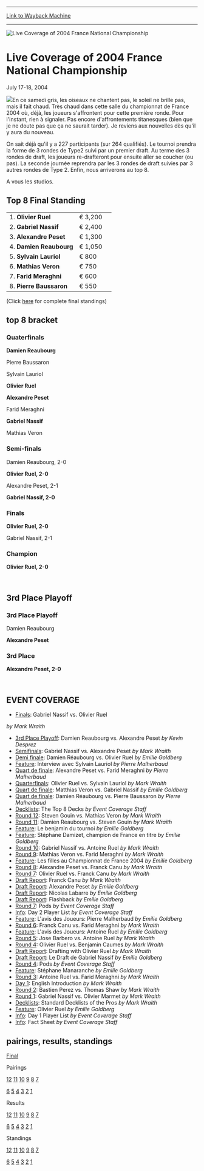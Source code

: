 
---
[Link to Wayback Machine](https://web.archive.org/web/20161101221843/http://magic.wizards.com/en/events/coverage/franat04)

[_metadata_:generator]:- "Drupal 7 (http://drupal.org)"
[_metadata_:node]:- "530826"
[_metadata_:source]:- "div-block-system-main"
[_metadata_:title]:- "Live Coverage of 2004 France National Championship"
[_metadata_:wayback_capture_timestamp]:- "2016-11-01 22:18:43"
[_metadata_:wayback_raw_url]:- "https://web.archive.org/web/20161101221843id_/http://magic.wizards.com/en/events/coverage/franat04"
[_metadata_:wayback_url]:- "http://magic.wizards.com/en/events/coverage/franat04"
---







![Live Coverage of 2004 France National Championship](https://media.magic.wizards.com/images/banner/large_1_4.jpg)





Live Coverage of 2004 France National Championship
==================================================




July 17-18, 2004











![](https://media.magic.wizards.com/image_legacy_migration/sideboard/images/frnat04/win.jpg)En ce samedi gris, les oiseaux ne chantent pas, le soleil ne brille pas, mais il fait chaud. Très chaud dans cette salle du championnat de France 2004 où, déjà, les joueurs s'affrontent pour cette première ronde. Pour l'instant, rien à signaler. Pas encore d'affrontements titanesques (bien que je ne doute pas que ça ne saurait tarder). Je reviens aux nouvelles dès qu'il y aura du nouveau.


On sait déjà qu'il y a 227 participants (sur 264 qualifiés). Le tournoi prendra la forme de 3 rondes de Type2 suivi par un premier draft. Au terme des 3 rondes de draft, les joueurs re-drafteront pour ensuite aller se coucher (ou pas). La seconde journée reprendra par les 3 rondes de draft suivies par 3 autres rondes de Type 2. Enfin, nous arriverons au top 8.


A vous les studios.




Top 8 Final Standing
--------------------




|  |  |  |
| --- | --- | --- |
| 1. **Olivier Ruel** | € 3,200 |
| 2. **Gabriel Nassif** | € 2,400 |
| 3. **Alexandre Peset** | € 1,300 |
| 4. **Damien Reaubourg** | € 1,050 |
| 5. **Sylvain Lauriol** | € 800 |
| 6. **Mathias Veron** | € 750 |
| 7. **Farid Meraghni** | € 600 |
| 8. **Pierre Baussaron** | € 550 |


(Click [here](/en/articles/archive/event-coverage/live-coverage-2004-france-nationals-2004-07-18-41) for complete final standings)



top 8 bracket
-------------





### Quaterfinals





**Damien Reaubourg**




Pierre Baussaron






Sylvain Lauriol




**Olivier Ruel**






**Alexandre Peset**




Farid Meraghni






**Gabriel Nassif**




Mathias Veron







### Semi-finals





Damien Reaubourg, 2-0




**Olivier Ruel, 2-0**






Alexandre Peset, 2-1




**Gabriel Nassif, 2-0**







### Finals





**Olivier Ruel, 2-0**




Gabriel Nassif, 2-1







### Champion





**Olivier Ruel, 2-0**








 

3rd Place Playoff
-----------------





### 3rd Place Playoff





Damien Reaubourg




**Alexandre Peset**







### 3rd Place





**Alexandre Peset, 2-0**








 


EVENT COVERAGE
--------------




* [Finals](/en/articles/archive/event-coverage/live-coverage-2004-france-nationals-2004-07-18-8): Gabriel Nassif vs. Olivier Ruel

 *by Mark Wraith*
* [3rd Place Playoff](/en/articles/archive/event-coverage/live-coverage-2004-france-nationals-2004-07-18): Damien Reaubourg vs. Alexandre Peset
 *by Kevin Desprez*
* [Semifinals](/en/articles/archive/event-coverage/live-coverage-2004-france-nationals-2004-07-18-34): Gabriel Nassif vs. Alexandre Peset
 *by Mark Wraith*
* [Demi finale](/en/articles/archive/event-coverage/live-coverage-2004-france-nationals-2004-07-18-33): Damien Réaubourg vs. Olivier Ruel
 *by Emilie Goldberg*
* [Feature](/en/articles/archive/event-coverage/live-coverage-2004-france-nationals-2004-07-18-7): Interview avec Sylvain Lauriol
 *by Pierre Malherbaud*
* [Quart de finale](/en/articles/archive/event-coverage/live-coverage-2004-france-nationals-2004-07-18-25): Alexandre Peset vs. Farid Meraghni
 *by Pierre Malherbaud*
* [Quarterfinals](/en/articles/archive/event-coverage/live-coverage-2004-france-nationals-2004-07-18-24): Olivier Ruel vs. Sylvain Lauriol
 *by Mark Wraith*
* [Quart de finale](/en/articles/archive/event-coverage/live-coverage-2004-france-nationals-2004-07-18-23): Matthias Veron vs. Gabriel Nassif
 *by Emilie Goldberg*
* [Quart de finale](/en/articles/archive/event-coverage/live-coverage-2004-france-nationals-2004-07-18-22): Damien Réaubourg vs. Pierre Baussaron
 *by Pierre Malherbaud*
* [Decklists](/en/articles/archive/event-coverage/live-coverage-2004-france-nationals-2004-07-18-42): The Top 8 Decks
 *by Event Coverage Staff*
* [Round 12](/en/articles/archive/event-coverage/live-coverage-2004-france-nationals-2004-07-18-11): Steven Gouin vs. Mathias Veron
 *by Mark Wraith*
* [Round 11](/en/articles/archive/event-coverage/live-coverage-2004-france-nationals-2004-07-18-10): Damien Reaubourg vs. Steven Gouin
 *by Mark Wraith*
* [Feature](/en/articles/archive/event-coverage/live-coverage-2004-france-nationals-2004-07-18-6): Le benjamin du tournoi
 *by Emilie Goldberg*
* [Feature](/en/articles/archive/event-coverage/live-coverage-2004-france-nationals-2004-07-18-5): Stéphane Damizet, champion de France en titre
 *by Emilie Goldberg*
* [Round 10](/en/articles/archive/event-coverage/live-coverage-2004-france-nationals-2004-07-18-9): Gabriel Nassif vs. Antoine Ruel
 *by Mark Wraith*
* [Round 9](/en/articles/archive/event-coverage/live-coverage-2004-france-nationals-2004-07-18-14): Mathias Veron vs. Farid Meraghni
 *by Mark Wraith*
* [Feature](/en/articles/archive/event-coverage/live-coverage-2004-france-nationals-2004-07-18-4): Les filles au Championnat de France 2004
 *by Emilie Goldberg*
* [Round 8](/en/articles/archive/event-coverage/live-coverage-2004-france-nationals-2004-07-18-13): Alexandre Peset vs. Franck Canu
 *by Mark Wraith*
* [Round 7](/en/articles/archive/event-coverage/live-coverage-2004-france-nationals-2004-07-18-12): Olivier Ruel vs. Franck Canu
 *by Mark Wraith*
* [Draft Report](/en/articles/archive/event-coverage/live-coverage-2004-france-nationals-2004-07-18-3): Franck Canu
 *by Mark Wraith*
* [Draft Report](/en/articles/archive/event-coverage/live-coverage-2004-france-nationals-2004-07-18-2): Alexandre Peset
 *by Emilie Goldberg*
* [Draft Report](/en/articles/archive/event-coverage/live-coverage-2004-france-nationals-2004-07-18-1): Nicolas Labarre
 *by Emilie Goldberg*
* [Draft Report](/en/articles/archive/event-coverage/live-coverage-2004-france-nationals-2004-07-18-0): Flashback
 *by Emilie Goldberg*
* [Round 7](/en/articles/archive/event-coverage/live-coverage-2004-france-nationals-2004-07-18-26): Pods
 *by Event Coverage Staff*
* [Info](/en/articles/archive/event-coverage/live-coverage-2004-france-nationals-2004-07-18-21): Day 2 Player List
 *by Event Coverage Staff*
* [Feature](/en/articles/archive/event-coverage/live-coverage-2004-france-nationals-2004-07-17-5): L'avis des Joueurs: Pierre Malherbaud
 *by Emilie Goldberg*
* [Round 6](/en/articles/archive/event-coverage/live-coverage-2004-france-nationals-2004-07-17-11): Franck Canu vs. Farid Meraghni
 *by Mark Wraith*
* [Feature](/en/articles/archive/event-coverage/live-coverage-2004-france-nationals-2004-07-17-4): L'avis des Joueurs: Antoine Ruel
 *by Emilie Goldberg*
* [Round 5](/en/articles/archive/event-coverage/live-coverage-2004-france-nationals-2004-07-17-10): Jose Barbero vs. Antoine Ruel
 *by Mark Wraith*
* [Round 4](/en/articles/archive/event-coverage/live-coverage-2004-france-nationals-2004-07-17-9): Olivier Ruel vs. Benjamin Caumes
 *by Mark Wraith*
* [Draft Report](/en/articles/archive/event-coverage/live-coverage-2004-france-nationals-2004-07-17-0): Drafting with Olivier Ruel
 *by Mark Wraith*
* [Draft Report](/en/articles/archive/event-coverage/live-coverage-2004-france-nationals-2004-07-17-1): Le Draft de Gabriel Nassif
 *by Emilie Goldberg*
* [Round 4](/en/articles/archive/event-coverage/live-coverage-2004-france-nationals-2004-07-17-19): Pods
 *by Event Coverage Staff*
* [Feature](/en/articles/archive/event-coverage/live-coverage-2004-france-nationals-2004-07-17-3): Stéphane Manaranche
 *by Emilie Goldberg*
* [Round 3](/en/articles/archive/event-coverage/live-coverage-2004-france-nationals-2004-07-17-8): Antoine Ruel vs. Farid Meraghni
 *by Mark Wraith*
* [Day 1](/en/articles/archive/event-coverage/live-coverage-2004-france-nationals-2004-07-17): English Introduction
 *by Mark Wraith*
* [Round 2](/en/articles/archive/event-coverage/live-coverage-2004-france-nationals-2004-07-17-7): Bastien Perez vs. Thomas Shaw
 *by Mark Wraith*
* [Round 1](/en/articles/archive/event-coverage/live-coverage-2004-france-nationals-2004-07-17-6): Gabriel Nassif vs. Olivier Marmet
 *by Mark Wraith*
* [Decklists](/en/articles/archive/event-coverage/live-coverage-2004-france-nationals-2004-07-17-32): Standard Decklists of the Pros
 *by Mark Wraith*
* [Feature](/en/articles/archive/event-coverage/live-coverage-2004-france-nationals-2004-07-17-2): Olivier Ruel
 *by Emilie Goldberg*
* [Info](/en/articles/archive/event-coverage/live-coverage-2004-france-nationals-2004-07-17-18): Day 1 Player List
 *by Event Coverage Staff*
* [Info](http://www.wizards.com/dci/downloads/FRNationalsFS.pdf): Fact Sheet
 *by Event Coverage Staff*



pairings, results, standings
----------------------------




[Final](/en/articles/archive/event-coverage/live-coverage-2004-france-nationals-2004-07-18-41)




Pairings


[12](/en/articles/archive/event-coverage/live-coverage-2004-france-nationals-2004-07-18-17) [11](/en/articles/archive/event-coverage/live-coverage-2004-france-nationals-2004-07-18-16) [10](/en/articles/archive/event-coverage/live-coverage-2004-france-nationals-2004-07-18-15) [9](/en/articles/archive/event-coverage/live-coverage-2004-france-nationals-2004-07-18-20) [8](/en/articles/archive/event-coverage/live-coverage-2004-france-nationals-2004-07-18-19) [7](/en/articles/archive/event-coverage/live-coverage-2004-france-nationals-2004-07-18-18)


[6](/en/articles/archive/event-coverage/live-coverage-2004-france-nationals-2004-07-17-17) [5](/en/articles/archive/event-coverage/live-coverage-2004-france-nationals-2004-07-17-16) [4](/en/articles/archive/event-coverage/live-coverage-2004-france-nationals-2004-07-17-15) [3](/en/articles/archive/event-coverage/live-coverage-2004-france-nationals-2004-07-17-14) [2](/en/articles/archive/event-coverage/live-coverage-2004-france-nationals-2004-07-17-13) [1](/en/articles/archive/event-coverage/live-coverage-2004-france-nationals-2004-07-17-12)




Results


[12](/en/articles/archive/event-coverage/live-coverage-2004-france-nationals-2004-07-18-29) [11](/en/articles/archive/event-coverage/live-coverage-2004-france-nationals-2004-07-18-28) [10](/en/articles/archive/event-coverage/live-coverage-2004-france-nationals-2004-07-18-27) [9](/en/articles/archive/event-coverage/live-coverage-2004-france-nationals-2004-07-18-32) [8](/en/articles/archive/event-coverage/live-coverage-2004-france-nationals-2004-07-18-31) [7](/en/articles/archive/event-coverage/live-coverage-2004-france-nationals-2004-07-18-30)


[6](/en/articles/archive/event-coverage/live-coverage-2004-france-nationals-2004-07-17-25) [5](/en/articles/archive/event-coverage/live-coverage-2004-france-nationals-2004-07-17-24) [4](/en/articles/archive/event-coverage/live-coverage-2004-france-nationals-2004-07-17-23) [3](/en/articles/archive/event-coverage/live-coverage-2004-france-nationals-2004-07-17-22) [2](/en/articles/archive/event-coverage/live-coverage-2004-france-nationals-2004-07-17-21) [1](/en/articles/archive/event-coverage/live-coverage-2004-france-nationals-2004-07-17-20)




Standings


[12](/en/articles/archive/event-coverage/live-coverage-2004-france-nationals-2004-07-18-37) [11](/en/articles/archive/event-coverage/live-coverage-2004-france-nationals-2004-07-18-36) [10](/en/articles/archive/event-coverage/live-coverage-2004-france-nationals-2004-07-18-35) [9](/en/articles/archive/event-coverage/live-coverage-2004-france-nationals-2004-07-18-40) [8](/en/articles/archive/event-coverage/live-coverage-2004-france-nationals-2004-07-18-39) [7](/en/articles/archive/event-coverage/live-coverage-2004-france-nationals-2004-07-18-38)


[6](/en/articles/archive/event-coverage/live-coverage-2004-france-nationals-2004-07-17-31) [5](/en/articles/archive/event-coverage/live-coverage-2004-france-nationals-2004-07-17-30) [4](/en/articles/archive/event-coverage/live-coverage-2004-france-nationals-2004-07-17-29) [3](/en/articles/archive/event-coverage/live-coverage-2004-france-nationals-2004-07-17-28) [2](/en/articles/archive/event-coverage/live-coverage-2004-france-nationals-2004-07-17-27) [1](/en/articles/archive/event-coverage/live-coverage-2004-france-nationals-2004-07-17-26)





 

